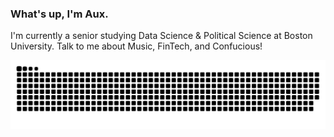 ### What's up, I'm Aux.

I'm currently a senior studying Data Science & Political Science at Boston University.
Talk to me about Music, FinTech, and Confucious!



<p align="center">
  <picture>
    <source media="(prefers-color-scheme: dark)" srcset="https://raw.githubusercontent.com/noev-il/noev-il/output/github-contribution-grid-snake-dark.svg">
    <source media="(prefers-color-scheme: light)" srcset="https://raw.githubusercontent.com/noev-il/Meet-Axusmawe/output/github-contribution-grid-snake.svg">
    <img alt="github contribution grid snake animation" src="https://raw.githubusercontent.com/noev-il/Meet-Axusmawe/output/github-contribution-grid-snake.svg">
  </picture>
</p>
  
